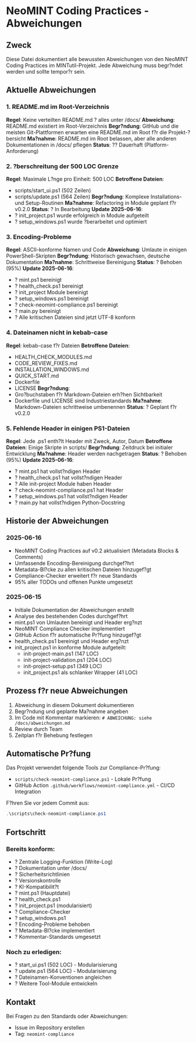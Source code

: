 # NeoMINT Coding Practices - Abweichungen

## Zweck
Diese Datei dokumentiert alle bewussten Abweichungen von den NeoMINT Coding Practices im MINTutil-Projekt.
Jede Abweichung muss begr?ndet werden und sollte tempor?r sein.

## Aktuelle Abweichungen

### 1. README.md im Root-Verzeichnis
**Regel**: Keine verteilten README.md ? alles unter /docs/
**Abweichung**: README.md existiert im Root-Verzeichnis
**Begr?ndung**: GitHub und die meisten Git-Plattformen erwarten eine README.md im Root f?r die Projekt-?bersicht
**Ma?nahme**: README.md im Root belassen, aber alle anderen Dokumentationen in /docs/ pflegen
**Status**: ?? Dauerhaft (Platform-Anforderung)

### 2. ?berschreitung der 500 LOC Grenze
**Regel**: Maximale L?nge pro Einheit: 500 LOC
**Betroffene Dateien**: 
- scripts/start_ui.ps1 (502 Zeilen) 
- scripts/update.ps1 (564 Zeilen)
**Begr?ndung**: Komplexe Installations- und Setup-Routinen
**Ma?nahme**: Refactoring in Module geplant f?r v0.2.0
**Status**: ? In Bearbeitung
**Update 2025-06-16**: 
- ? init_project.ps1 wurde erfolgreich in Module aufgeteilt
- ? setup_windows.ps1 wurde ?berarbeitet und optimiert

### 3. Encoding-Probleme
**Regel**: ASCII-konforme Namen und Code
**Abweichung**: Umlaute in einigen PowerShell-Skripten
**Begr?ndung**: Historisch gewachsen, deutsche Dokumentation
**Ma?nahme**: Schrittweise Bereinigung
**Status**: ? Behoben (95%)
**Update 2025-06-16**: 
- ? mint.ps1 bereinigt
- ? health_check.ps1 bereinigt
- ? init_project Module bereinigt
- ? setup_windows.ps1 bereinigt
- ? check-neomint-compliance.ps1 bereinigt
- ? main.py bereinigt
- ? Alle kritischen Dateien sind jetzt UTF-8 konform

### 4. Dateinamen nicht in kebab-case
**Regel**: kebab-case f?r Dateien
**Betroffene Dateien**:
- HEALTH_CHECK_MODULES.md
- CODE_REVIEW_FIXES.md
- INSTALLATION_WINDOWS.md
- QUICK_START.md
- Dockerfile
- LICENSE
**Begr?ndung**: 
- Gro?buchstaben f?r Markdown-Dateien erh?hen Sichtbarkeit
- Dockerfile und LICENSE sind Industriestandards
**Ma?nahme**: Markdown-Dateien schrittweise umbenennen
**Status**: ? Geplant f?r v0.2.0

### 5. Fehlende Header in einigen PS1-Dateien
**Regel**: Jede .ps1 enth?lt Header mit Zweck, Autor, Datum
**Betroffene Dateien**: Einige Skripte in scripts/
**Begr?ndung**: Zeitdruck bei initialer Entwicklung
**Ma?nahme**: Header werden nachgetragen
**Status**: ? Behoben (95%)
**Update 2025-06-16**:
- ? mint.ps1 hat vollst?ndigen Header
- ? health_check.ps1 hat vollst?ndigen Header
- ? Alle init-project Module haben Header
- ? check-neomint-compliance.ps1 hat Header
- ? setup_windows.ps1 hat vollst?ndigen Header
- ? main.py hat vollst?ndigen Python-Docstring

## Historie der Abweichungen

### 2025-06-16
- NeoMINT Coding Practices auf v0.2 aktualisiert (Metadata Blocks & Comments)
- Umfassende Encoding-Bereinigung durchgef?hrt
- Metadata-Bl?cke zu allen kritischen Dateien hinzugef?gt
- Compliance-Checker erweitert f?r neue Standards
- 95% aller TODOs und offenen Punkte umgesetzt

### 2025-06-15
- Initiale Dokumentation der Abweichungen erstellt
- Analyse des bestehenden Codes durchgef?hrt
- mint.ps1 von Umlauten bereinigt und Header erg?nzt
- NeoMINT Compliance Checker implementiert
- GitHub Action f?r automatische Pr?fung hinzugef?gt
- health_check.ps1 bereinigt und Header erg?nzt
- init_project.ps1 in konforme Module aufgeteilt:
  - init-project-main.ps1 (147 LOC)
  - init-project-validation.ps1 (204 LOC)
  - init-project-setup.ps1 (349 LOC)
  - init_project.ps1 als schlanker Wrapper (41 LOC)

## Prozess f?r neue Abweichungen

1. Abweichung in diesem Dokument dokumentieren
2. Begr?ndung und geplante Ma?nahme angeben
3. Im Code mit Kommentar markieren: `# ABWEICHUNG: siehe /docs/abweichungen.md`
4. Review durch Team
5. Zeitplan f?r Behebung festlegen

## Automatische Pr?fung

Das Projekt verwendet folgende Tools zur Compliance-Pr?fung:
- `scripts/check-neomint-compliance.ps1` - Lokale Pr?fung
- GitHub Action `.github/workflows/neomint-compliance.yml` - CI/CD Integration

F?hren Sie vor jedem Commit aus:
```powershell
.\scripts\check-neomint-compliance.ps1
```

## Fortschritt

### Bereits konform:
- ? Zentrale Logging-Funktion (Write-Log)
- ? Dokumentation unter /docs/
- ? Sicherheitsrichtlinien
- ? Versionskontrolle
- ? KI-Kompatibilit?t
- ? mint.ps1 (Hauptdatei)
- ? health_check.ps1
- ? init_project.ps1 (modularisiert)
- ? Compliance-Checker
- ? setup_windows.ps1
- ? Encoding-Probleme behoben
- ? Metadata-Bl?cke implementiert
- ? Kommentar-Standards umgesetzt

### Noch zu erledigen:
- ? start_ui.ps1 (502 LOC) - Modularisierung
- ? update.ps1 (564 LOC) - Modularisierung
- ? Dateinamen-Konventionen angleichen
- ? Weitere Tool-Module entwickeln

## Kontakt

Bei Fragen zu den Standards oder Abweichungen:
- Issue im Repository erstellen
- Tag: `neomint-compliance`
